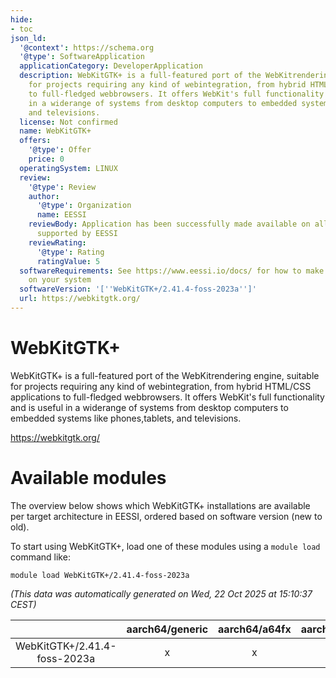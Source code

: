 ```yaml
---
hide:
- toc
json_ld:
  '@context': https://schema.org
  '@type': SoftwareApplication
  applicationCategory: DeveloperApplication
  description: WebKitGTK+ is a full-featured port of the WebKitrendering engine, suitable
    for projects requiring any kind of webintegration, from hybrid HTML/CSS applications
    to full-fledged webbrowsers. It offers WebKit's full functionality and is useful
    in a widerange of systems from desktop computers to embedded systems like phones,tablets,
    and televisions.
  license: Not confirmed
  name: WebKitGTK+
  offers:
    '@type': Offer
    price: 0
  operatingSystem: LINUX
  review:
    '@type': Review
    author:
      '@type': Organization
      name: EESSI
    reviewBody: Application has been successfully made available on all architectures
      supported by EESSI
    reviewRating:
      '@type': Rating
      ratingValue: 5
  softwareRequirements: See https://www.eessi.io/docs/ for how to make EESSI available
    on your system
  softwareVersion: '[''WebKitGTK+/2.41.4-foss-2023a'']'
  url: https://webkitgtk.org/
---
```


WebKitGTK+
==========


WebKitGTK+ is a full-featured port of the WebKitrendering engine, suitable for projects requiring any kind of webintegration, from hybrid HTML/CSS applications to full-fledged webbrowsers. It offers WebKit's full functionality and is useful in a widerange of systems from desktop computers to embedded systems like phones,tablets, and televisions.

https://webkitgtk.org/
# Available modules


The overview below shows which WebKitGTK+ installations are available per target architecture in EESSI, ordered based on software version (new to old).

To start using WebKitGTK+, load one of these modules using a `module load` command like:

```shell
module load WebKitGTK+/2.41.4-foss-2023a
```

*(This data was automatically generated on Wed, 22 Oct 2025 at 15:10:37 CEST)*

| |aarch64/generic|aarch64/a64fx|aarch64/neoverse_n1|aarch64/neoverse_v1|aarch64/nvidia/grace|x86_64/generic|x86_64/amd/zen2|x86_64/amd/zen3|x86_64/amd/zen4|x86_64/intel/cascadelake|x86_64/intel/haswell|x86_64/intel/icelake|x86_64/intel/sapphirerapids|x86_64/intel/skylake_avx512|
| :---: | :---: | :---: | :---: | :---: | :---: | :---: | :---: | :---: | :---: | :---: | :---: | :---: | :---: | :---: |
|WebKitGTK+/2.41.4-foss-2023a|x|x|x|x|x|x|x|x|x|x|x|x|x|x|
